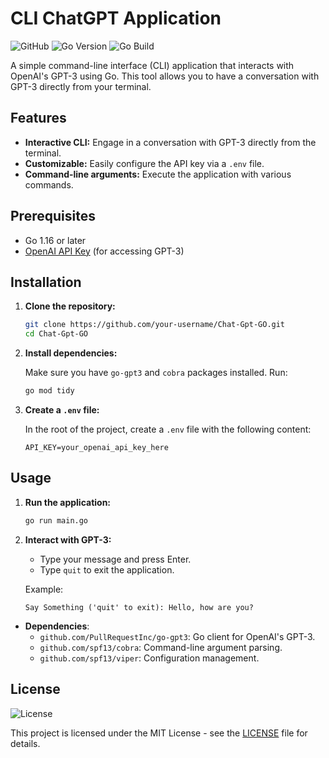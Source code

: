 # CLI ChatGPT Application

![GitHub](https://img.shields.io/github/license/YashSaini99/cli-chatgpt)
![Go Version](https://img.shields.io/github/go-mod/go-version/YashSaini99/cli-chatgpt)
![Go Build](https://img.shields.io/github/workflow/status/YashSaini99/cli-chatgpt/Go?label=build)

A simple command-line interface (CLI) application that interacts with OpenAI's GPT-3 using Go. This tool allows you to have a conversation with GPT-3 directly from your terminal.

## Features

- **Interactive CLI:** Engage in a conversation with GPT-3 directly from the terminal.
- **Customizable:** Easily configure the API key via a `.env` file.
- **Command-line arguments:** Execute the application with various commands.

## Prerequisites

- Go 1.16 or later
- [OpenAI API Key](https://platform.openai.com/signup) (for accessing GPT-3)

## Installation

1. **Clone the repository:**

   ```sh
   git clone https://github.com/your-username/Chat-Gpt-GO.git
   cd Chat-Gpt-GO
   ```

2. **Install dependencies:**

   Make sure you have `go-gpt3` and `cobra` packages installed. Run:

   ```sh
   go mod tidy
   ```

3. **Create a `.env` file:**

   In the root of the project, create a `.env` file with the following content:

   ```env
   API_KEY=your_openai_api_key_here
   ```

## Usage

1. **Run the application:**

   ```sh
   go run main.go
   ```

2. **Interact with GPT-3:**

   - Type your message and press Enter.
   - Type `quit` to exit the application.

   Example:

   ```
   Say Something ('quit' to exit): Hello, how are you?
   ```
   
- **Dependencies**:
  - `github.com/PullRequestInc/go-gpt3`: Go client for OpenAI's GPT-3.
  - `github.com/spf13/cobra`: Command-line argument parsing.
  - `github.com/spf13/viper`: Configuration management.

## License

![License](https://img.shields.io/github.com/YashSaini99/Chat-Gpt-GO/blob/main/LICENSE)

This project is licensed under the MIT License - see the [LICENSE](https://github.com/YashSaini99/Chat-Gpt-GO/blob/main/LICENSE) file for details.
